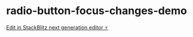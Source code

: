 # radio-button-focus-changes-demo

[Edit in StackBlitz next generation editor ⚡️](https://stackblitz.com/~/github.com/rjoydip/radio-button-focus-changes-demo)